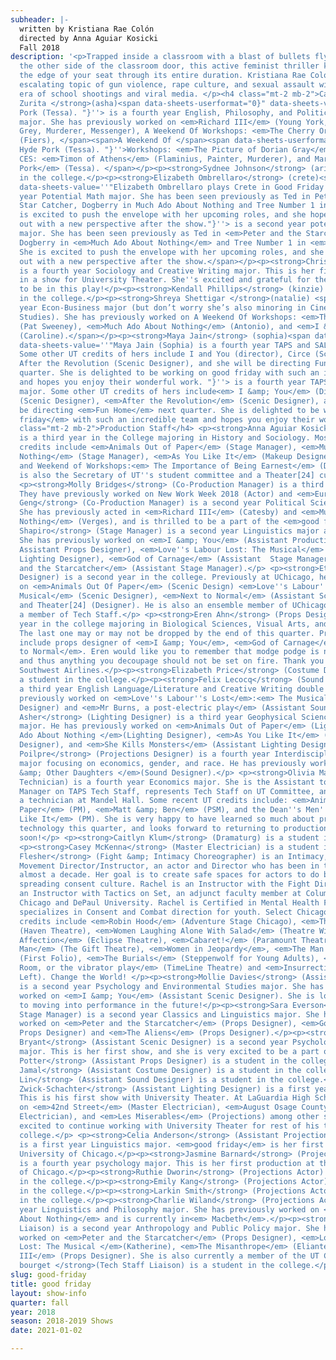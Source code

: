 ```yaml
---
subheader: |-
  written by Kristiana Rae Colón
  directed by Anna Aguiar Kosicki
  Fall 2018
description: '<p>Trapped inside a classroom with a blast of bullets flying just on
  the other side of the classroom door, this active feminist thriller keeps you on
  the edge of your seat through its entire duration. Kristiana Rae Colón tackles the
  escalating topic of gun violence, rape culture, and sexual assault within the modern
  era of school shootings and viral media. </p><h4 class="mt-2 mb-2">Cast</h4> <p><strong>Maria
  Zurita </strong>(asha)<span data-sheets-userformat="0}" data-sheets-value='' Hyde
  Pork (Tessa). "}''> is a fourth year English, Philosophy, and Political Science
  major. She has previously worked on <em>Richard III</em> (Young York, Tyrell, Lord
  Grey, Murderer, Messenger), A Weekend Of Workshops: <em>The Cherry Orchard</em>
  (Fiers), </span><span>A Weekend Of </span><span data-sheets-userformat="0}" data-sheets-value=''
  Hyde Pork (Tessa). "}''>Workshops: <em>The Picture of Dorian Gray</em> (Henry Wotton),
  CES: <em>Timon of Athens</em> (Flaminius, Painter, Murderer), and Maroon TV: <em>Hyde
  Pork</em> (Tessa). </span></p><p><strong>Sydnee Johnson</strong> (ariel) is a student
  in the college.</p><p><strong>Elizabeth Ombrellaro</strong> (crete)<span data-sheets-userformat="0}"
  data-sheets-value=''"Elizabeth Ombrellaro plays Crete in Good Friday and is a second
  year Potential Math major. She has been seen previously as Ted in Peter and the
  Star Catcher, Dogberry in Much Ado About Nothing and Tree Number 1 in Don Quijote.  She
  is excited to push the envelope with her upcoming roles, and she hopes you come
  out with a new perspective after the show."}''> is a second year potential Math
  major. She has been seen previously as Ted in <em>Peter and the Starcatcher</em>,
  Dogberry in <em>Much Ado About Nothing</em> and Tree Number 1 in <em>Don Quijote</em>.
  She is excited to push the envelope with her upcoming roles, and she hopes you come
  out with a new perspective after the show.</span></p><p><strong>Christina Cano</strong> (emme)
  is a fourth year Sociology and Creative Writing major. This is her first time performing
  in a show for University Theater. She''s excited and grateful for the opportunity
  to be in this play!</p><p><strong>Kendall Phillips</strong> (kinzie) is a student
  in the college.</p><p><strong>Shreya Shettigar </strong>(natalie) <span>is a second
  year Econ-Business major (but don’t worry she’s also minoring in Cinema and Media
  Studies). She has previously worked on A Weekend Of Workshops: <em>The Rope</em>
  (Pat Sweeney), <em>Much Ado About Nothing</em> (Antonio), and <em>I &amp; You</em>
  (Caroline).</span></p><p><strong>Maya Jain</strong> (sophia)<span data-sheets-userformat="0}"
  data-sheets-value=''"Maya Jain (Sophia) is a fourth year TAPS and SALC double major.
  Some other UT credits of hers include I and You (director), Circe (Scenic Designer),
  After the Revolution (Scenic Designer), and she will be directing Fun Home next
  quarter. She is delighted to be working on good friday with such an incredible team
  and hopes you enjoy their wonderful work. "}''> is a fourth year TAPS and SALC double
  major. Some other UT credits of hers include<em> I &amp; You</em> (Director), <em>Circe</em>
  (Scenic Designer), <em>After the Revolution</em> (Scenic Designer), and she will
  be directing <em>Fun Home</em> next quarter. She is delighted to be working on <em>good
  friday</em> with such an incredible team and hopes you enjoy their wonderful work. </span></p><h4
  class="mt-2 mb-2">Production Staff</h4> <p><strong>Anna Aguiar Kosicki</strong> (Director)
  is a third year in the College majoring in History and Sociology. Most recent UT
  credits include <em>Animals Out of Paper</em> (Stage Manager), <em>Much Ado About
  Nothing</em> (Stage Manager), <em>As You Like It</em> (Makeup Designer/Wardrobe),
  and Weekend of Workshops:<em> The Importance of Being Earnest</em> (Director). Anna
  is also the Secretary of UT''s student committee and a Theater[24] curator.</p>
  <p><strong>Molly Bridges</strong> (Co-Production Manager) is a third year TAPS major.
  They have previously worked on New Work Week 2018 (Actor) and <em>Eurydice</em> (ASM).</p><p><strong>Lucia
  Geng</strong> (Co-Production Manager) is a second year Political Science major.
  She has previously acted in <em>Richard III</em> (Catesby) and <em>Much Ado About
  Nothing</em> (Verges), and is thrilled to be a part of the <em>good friday</em> team. </p><p><strong>Emma
  Shapiro</strong> (Stage Manager) is a second year Linguistics major and TAPS minor.
  She has previously worked on <em>I &amp; You</em> (Assistant Production Manager,
  Assistant Props Designer), <em>Love''s Labour Lost: The Musical</em> (Assistant
  Lighting Designer), <em>God of Carnage</em> (Assistant  Stage Manager), and <em>Peter
  and the Starcatcher</em> (Assistant Stage Manager).</p> <p><strong>Ethan Schondorf</strong> (Scenic
  Designer) is a second year in the college. Previously at UChicago, he has worked
  on <em>Animals Out Of Paper</em> (Scenic Design) <em>Love''s Labour''s Lost: The
  Musical</em> (Scenic Designer), <em>Next to Normal</em> (Assistant Scenic Designer)
  and Theater[24] (Designer). He is also an ensemble member of UChicago Commedia and
  a member of Tech Staff.</p> <p><strong>Eren Ahn</strong> (Props Designer) is a fourth
  year in the college majoring in Biological Sciences, Visual Arts, and time management.
  The last one may or may not be dropped by the end of this quarter. Previous credits
  include props designer of <em>I &amp; You</em>, <em>God of Carnage</em>, and <em>Next
  to Normal</em>. Eren would like you to remember that modge podge is not flammable
  and thus anything you decoupage should not be set on fire. Thank you for flying
  Southwest Airlines.</p><p><strong>Elizabeth Price</strong> (Costume Designer) is
  a student in the college.</p><p><strong>Felix Lecocq</strong> (Sound Designer) is
  a third year English Language/Literature and Creative Writing double major. He has
  previously worked on <em>Love''s Labour''s Lost</em>:<em> The Musical</em> (Sound
  Designer) and <em>Mr Burns, a post-electric play</em> (Assistant Sound Designer).</p><p><strong>Lucas
  Asher</strong> (Lighting Designer) is a third year Geophysical Sciences and History
  major. He has previously worked on <em>Animals Out of Paper</em> (Lighting Designer), <em>Much
  Ado About Nothing </em>(Lighting Designer), <em>As You Like It</em> (Assistant Lighting
  Designer), and <em>She Kills Monsters</em> (Assistant Lighting Designer).</p> <p><strong>Jonathan
  Poilpre</strong> (Projections Designer) is a fourth year Interdisciplinary Studies
  major focusing on economics, gender, and race. He has previously worked on <em>Iphigenia
  &amp; Other Daughters </em>(Sound Designer).</p> <p><strong>Olivia Malone</strong> (Projections
  Technician) is a fourth year Economics major. She is the Assistant to the Lighting
  Manager on TAPS Tech Staff, represents Tech Staff on UT Committee, and works as
  a technician at Mandel Hall. Some recent UT credits include: <em>Animals Out Of
  Paper</em> (PM), <em>Matt &amp; Ben</em> (PSM), and the Dean''s Men''s <em>As You
  Like It</em> (PM). She is very happy to have learned so much about projection/video
  technology this quarter, and looks forward to returning to production management
  soon!</p> <p><strong>Caitlyn Klum</strong> (Dramaturg) is a student in the college.</p>
  <p><strong>Casey McKenna</strong> (Master Electrician) is a student in the college.</p><p><strong>Rachel
  Flesher</strong> (Fight &amp; Intimacy Choreographer) is an Intimacy, Violence and
  Movement Director/Instructor, an actor and Director who has been in the industry
  almost a decade. Her goal is to create safe spaces for actors to do brave work through
  spreading consent culture. Rachel is an Instructor with the Fight Directors Canada,
  an Instructor with Tactics on Set, an adjunct faculty member at Columbia College
  Chicago and DePaul University. Rachel is Certified in Mental Health First Aid and
  specializes in Consent and Combat direction for youth. Select Chicago violence/intimacy
  credits include <em>Robin Hood</em> (Adventure Stage Chicago), <em>The Displaced</em>
  (Haven Theatre), <em>Women Laughing Alone With Salad</em> (Theatre Wit), <em>Natural
  Affection</em> (Eclipse Theatre), <em>Cabaret!</em> (Paramount Theatre), <em>Hang
  Man</em> (The Gift Theatre), <em>Women in Jeopardy</em>, <em>The Man Beast!</em>
  (First Folio), <em>The Burials</em> (Steppenwolf for Young Adults), <em>In the Next
  Room, or the vibrator play</em> (TimeLine Theatre) and <em>Insurrection</em> (Stage
  Left). Change the World! </p><p><strong>Mollie Davies</strong> (Assistant Director)
  is a second year Psychology and Environmental Studies major. She has previously
  worked on <em>I &amp; You</em> (Assistant Scenic Designer). She is looking forward
  to moving into performance in the future!</p><p><strong>Sara Everson</strong> (Assistant
  Stage Manager) is a second year Classics and Linguistics major. She has previously
  worked on <em>Peter and the Starcatcher</em> (Props Designer), <em>God of Carnage</em> (Assistant
  Props Designer) and <em>The Aliens</em> (Props Designer).</p><p><strong>Genevieve
  Bryant</strong> (Assistant Scenic Designer) is a second year Psychology and Spanish
  major. This is her first show, and she is very excited to be a part of it!</p><p><strong>Claire
  Potter</strong> (Assistant Props Designer) is a student in the college.</p> <p><strong>Zakir
  Jamal</strong> (Assistant Costume Designer) is a student in the college.</p><p><strong>Ling
  Lin</strong> (Assistant Sound Designer) is a student in the college.</p><p><strong>Isaiah
  Zwick-Schachter</strong> (Assistant Lighting Designer) is a first year in the college.
  This is his first show with University Theater. At LaGuardia High School, he worked
  on <em>42nd Street</em> (Master Electrician), <em>August Osage County</em> (Master
  Electrician), and <em>Les Miserables</em> (Projections) among other shows. He is
  excited to continue working with University Theater for rest of his time at the
  college.</p> <p><strong>Celia Anderson</strong> (Assistant Projections Technician)
  is a first year Linguistics major. <em>good friday</em> is her first show at the
  University of Chicago.</p><p><strong>Jasmine Barnard</strong> (Projections Actor)
  is a fourth year psychology major. This is her first production at the University
  of Chicago.</p><p><strong>Ruthie Dworin</strong> (Projections Actor) is a student
  in the college.</p><p><strong>Emily Kang</strong> (Projections Actor) is a student
  in the college.</p><p><strong>Larkin Smith</strong> (Projections Actor) is a student
  in the college.</p><p><strong>Charlie Wiland</strong> (Projections Actor) is a second
  year Linguistics and Philosophy major. She has previously worked on <em>Much Ado
  About Nothing</em> and is currently in<em> Macbeth</em>.</p><p><strong>Lynn Chong</strong> (Committee
  Liaison) is a second year Anthropology and Public Policy major. She has previously
  worked on <em>Peter and the Starcatcher</em> (Props Designer), <em>Love''s Labour''s
  Lost: The Musical </em>(Katherine), <em>The Misanthrope</em> (Eliante), and <em>Richard
  III</em> (Props Designer). She is also currently a member of the UT Committee.</p><p><strong>ted
  bourget </strong>(Tech Staff Liaison) is a student in the college.</p>'
slug: good-friday
title: good friday
layout: show-info
quarter: fall
year: 2018
season: 2018-2019 Shows
date: 2021-01-02

---
```

